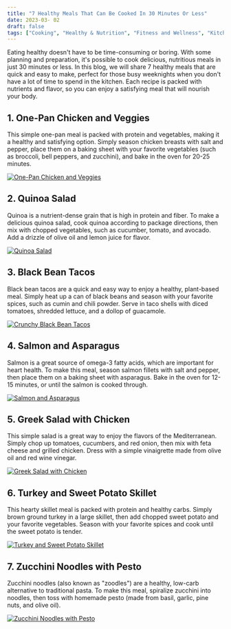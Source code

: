 ```yaml
---
title: "7 Healthy Meals That Can Be Cooked In 30 Minutes Or Less"
date: 2023-03- 02
draft: false
tags: ["Cooking", "Healthy & Nutrition", "Fitness and Wellness", "Kitchen Hacks"]
---
```


Eating healthy doesn't have to be time-consuming or boring. With some planning and preparation, it's possible to cook delicious, nutritious meals in just 30 minutes or less. In this blog, we will share 7 healthy meals that are quick and easy to make, perfect for those busy weeknights when you don't have a lot of time to spend in the kitchen. Each recipe is packed with nutrients and flavor, so you can enjoy a satisfying meal that will nourish your body.

## 1. One-Pan Chicken and Veggies
This simple one-pan meal is packed with protein and vegetables, making it a healthy and satisfying option. Simply season chicken breasts with salt and pepper, place them on a baking sheet with your favorite vegetables (such as broccoli, bell peppers, and zucchini), and bake in the oven for 20-25 minutes.

[![One-Pan Chicken and Veggies](https://res.cloudinary.com/marcomontalbano/image/upload/v1677769313/video_to_markdown/images/youtube--ipt85QM__M0-c05b58ac6eb4c4700831b2b3070cd403.jpg)](https://www.youtube.com/watch?v=ipt85QM__M0&ab_channel=Tasty "One-Pan Chicken and Veggies")

## 2. Quinoa Salad
Quinoa is a nutrient-dense grain that is high in protein and fiber. To make a delicious quinoa salad, cook quinoa according to package directions, then mix with chopped vegetables, such as cucumber, tomato, and avocado. Add a drizzle of olive oil and lemon juice for flavor.

[![Quinoa Salad](https://res.cloudinary.com/marcomontalbano/image/upload/v1677769234/video_to_markdown/images/youtube--zuADh1WCDCM-c05b58ac6eb4c4700831b2b3070cd403.jpg)](https://www.youtube.com/watch?v=zuADh1WCDCM&ab_channel=SattvikKitchen "Quinoa Salad")

## 3. Black Bean Tacos
Black bean tacos are a quick and easy way to enjoy a healthy, plant-based meal. Simply heat up a can of black beans and season with your favorite spices, such as cumin and chili powder. Serve in taco shells with diced tomatoes, shredded lettuce, and a dollop of guacamole.

[![Crunchy Black Bean Tacos](https://res.cloudinary.com/marcomontalbano/image/upload/v1677768863/video_to_markdown/images/youtube--JlrVEPbLc_A-c05b58ac6eb4c4700831b2b3070cd403.jpg)](https://www.youtube.com/watch?v=JlrVEPbLc_A&ab_channel=Skinnytaste "Crunchy Black Bean Tacos")

## 4. Salmon and Asparagus
Salmon is a great source of omega-3 fatty acids, which are important for heart health. To make this meal, season salmon fillets with salt and pepper, then place them on a baking sheet with asparagus. Bake in the oven for 12-15 minutes, or until the salmon is cooked through.

[![Salmon and Asparagus](https://res.cloudinary.com/marcomontalbano/image/upload/v1677769518/video_to_markdown/images/youtube--CECbmxjd5oc-c05b58ac6eb4c4700831b2b3070cd403.jpg)](https://www.youtube.com/watch?v=CECbmxjd5oc&ab_channel=RuledMe "Salmon and Asparagus")

## 5. Greek Salad with Chicken
This simple salad is a great way to enjoy the flavors of the Mediterranean. Simply chop up tomatoes, cucumbers, and red onion, then mix with feta cheese and grilled chicken. Dress with a simple vinaigrette made from olive oil and red wine vinegar.

[![Greek Salad with Chicken](https://res.cloudinary.com/marcomontalbano/image/upload/v1677769582/video_to_markdown/images/youtube--kwq4vl610iY-c05b58ac6eb4c4700831b2b3070cd403.jpg)](https://www.youtube.com/watch?v=kwq4vl610iY&ab_channel=PreppyKitchen "Greek Salad with Chicken")

## 6. Turkey and Sweet Potato Skillet
This hearty skillet meal is packed with protein and healthy carbs. Simply brown ground turkey in a large skillet, then add chopped sweet potato and your favorite vegetables. Season with your favorite spices and cook until the sweet potato is tender.

[![Turkey and Sweet Potato Skillet](https://res.cloudinary.com/marcomontalbano/image/upload/v1677770398/video_to_markdown/images/youtube--JMysYQfylz8-c05b58ac6eb4c4700831b2b3070cd403.jpg)](https://www.youtube.com/watch?v=JMysYQfylz8&ab_channel=Andianne "Turkey and Sweet Potato Skillet")

## 7. Zucchini Noodles with Pesto
Zucchini noodles (also known as "zoodles") are a healthy, low-carb alternative to traditional pasta. To make this meal, spiralize zucchini into noodles, then toss with homemade pesto (made from basil, garlic, pine nuts, and olive oil).

[![Zucchini Noodles with Pesto](https://res.cloudinary.com/marcomontalbano/image/upload/v1677770458/video_to_markdown/images/youtube--NgPJVJDsySM-c05b58ac6eb4c4700831b2b3070cd403.jpg)](https://www.youtube.com/watch?v=NgPJVJDsySM&ab_channel=RecipesbyCarina "Zucchini Noodles with Pesto")
